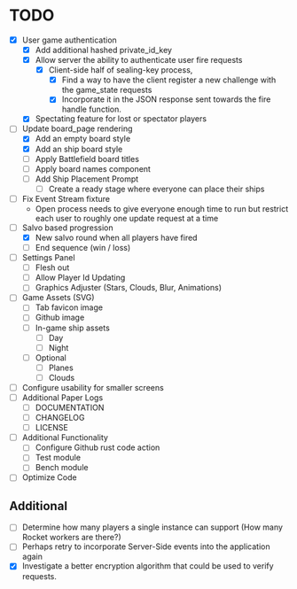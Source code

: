 # TODO
- [X] User game authentication
	- [X] Add additional hashed private_id_key
	- [X] Allow server the ability to authenticate user fire requests
		- [X] Client-side half of sealing-key process, 
			- [X] Find a way to have the client register a new challenge with the game_state requests
			- [X] Incorporate it in the JSON response sent towards the fire handle function.
	- [X] Spectating feature for lost or spectator players
- [ ] Update board_page rendering
	- [X] Add an empty board style
	- [X] Add an ship board style
    - [ ] Apply Battlefield board titles
    - [ ] Apply board names component
	- [ ] Add Ship Placement Prompt
		- [ ] Create a ready stage where everyone can place their ships
- [ ] Fix Event Stream fixture
    - Open process needs to give everyone enough time to run but restrict each user to roughly
    one update request at a time
- [ ] Salvo based progression
	- [X] New salvo round when all players have fired
	- [ ] End sequence (win / loss)
- [ ] Settings Panel
	- [ ] Flesh out
	- [ ] Allow Player Id Updating
	- [ ] Graphics Adjuster (Stars, Clouds, Blur, Animations)
- [ ] Game Assets (SVG)
	- [ ] Tab favicon image
	- [ ] Github image
	- [ ] In-game ship assets
		- [ ] Day
		- [ ] Night
	- [ ] Optional
		- [ ] Planes
		- [ ] Clouds
- [ ] Configure usability for smaller screens
- [ ] Additional Paper Logs
	- [ ] DOCUMENTATION
	- [ ] CHANGELOG
	- [ ] LICENSE
- [ ] Additional Functionality
	- [ ] Configure Github rust code action
	- [ ] Test module
	- [ ] Bench module
- [ ] Optimize Code

## Additional
- [ ] Determine how many players a single instance can support (How many Rocket workers are there?)
- [ ] Perhaps retry to incorporate Server-Side events into the application again
- [X] Investigate a better encryption algorithm that could be used to verify requests.
